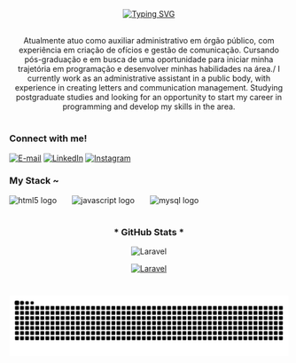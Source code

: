 <div align="center">
<a href="https://git.io/typing-svg">
<img src="https://readme-typing-svg.demolab.com?font=Fira+Code&weight=600&pause=1000&color=00A8FF&width=435&lines=Welcome+to+my+Profile!++(%E2%80%A2%E2%97%A1%E2%80%A2)+%2F" alt="Typing SVG" /></a>
</div>

<img align="center" alt="" src="./src/header-gif.gif">

<p align="center">Atualmente atuo como auxiliar administrativo em órgão público, com experiência em criação de ofícios e gestão de comunicação. Cursando pós-graduação e em busca de uma oportunidade para iniciar minha trajetória em programação e desenvolver minhas habilidades na área./ I currently work as an administrative assistant in a public body, with experience in creating letters and communication management. Studying postgraduate studies and looking for an opportunity to start my career in programming and develop my skills in the area.</p>
  
#

<img align="right" alt="" height="190px" src="https://github.com/user-attachments/assets/23351404-d833-453d-a5bc-b532874982fd">

<h3 align="left">Connect with me!</h3>

[![E-mail](https://img.shields.io/badge/-Email-000?style=for-the-badge&logo=microsoft-outlook&logoColor=00A8FF&color:FFF)](mailto:eduphilipe8@Outlook.com)
[![LinkedIn](https://img.shields.io/badge/-LinkedIn-000?style=for-the-badge&logo=linkedin&logoColor=00A8FF&color:FFF)](https://www.linkedin.com/in/eduardo-martins-5231871a4/)
[![Instagram](https://img.shields.io/badge/-Instagram-000?style=for-the-badge&logo=instagram&logoColor=00A8FF&color:FFF)](https://www.instagram.com/eduardomrtns__/)


<h3 align="left">My Stack ~</h3>

<div align="left">
  <img src="https://cdn.jsdelivr.net/gh/devicons/devicon/icons/html5/html5-original.svg" height="25" alt="html5 logo"  />
  <img width="8" />
  <img width="8" />
  <img src="https://cdn.jsdelivr.net/gh/devicons/devicon/icons/javascript/javascript-plain.svg" height="25" alt="javascript logo"  />
  <img width="8" />
  <img width="8" />
  <img src="https://cdn.jsdelivr.net/gh/devicons/devicon/icons/mysql/mysql-original.svg" height="25" alt="mysql logo"  />
  <img width="8" />
</div>

#

<div style="text-align: center;" align="center">
  <h3>* GitHub Stats *</h3>
<img src="https://camo.githubusercontent.com/b80542ddb7afbc70d9f88eeb6ac77c69a109d6684215b548f532286308005243/68747470733a2f2f696d672e736869656c64732e696f2f62616467652f6c61726176656c2d2532334646324432302e7376673f7374796c653d666f722d7468652d6261646765266c6f676f3d6c61726176656c266c6f676f436f6c6f723d7768697465" alt="Laravel" data-canonical-src="https://img.shields.io/badge/laravel-%23FF2D20.svg?style=for-the-badge&amp;logo=laravel&amp;logoColor=white" style="max-width: 100%;">
  
  <a target="_blank" rel="noopener noreferrer nofollow" href="https://camo.githubusercontent.com/b80542ddb7afbc70d9f88eeb6ac77c69a109d6684215b548f532286308005243/68747470733a2f2f696d672e736869656c64732e696f2f62616467652f6c61726176656c2d2532334646324432302e7376673f7374796c653d666f722d7468652d6261646765266c6f676f3d6c61726176656c266c6f676f436f6c6f723d7768697465"><img src="https://camo.githubusercontent.com/b80542ddb7afbc70d9f88eeb6ac77c69a109d6684215b548f532286308005243/68747470733a2f2f696d672e736869656c64732e696f2f62616467652f6c61726176656c2d2532334646324432302e7376673f7374796c653d666f722d7468652d6261646765266c6f676f3d6c61726176656c266c6f676f436f6c6f723d7768697465" alt="Laravel" data-canonical-src="https://img.shields.io/badge/laravel-%23FF2D20.svg?style=for-the-badge&amp;logo=laravel&amp;logoColor=white" style="max-width: 100%;"></a>
  <br>
  </a>
</div>


#

<picture align="center">
  <source media="(prefers-color-scheme: dark)" srcset="https://raw.githubusercontent.com/EduardoMartiins/EduardoMartiins/output/github-contribution-grid-snake-dark.svg">
  <source media="(prefers-color-scheme: light)" srcset="https://raw.githubusercontent.com/EduardoMartiins/EduardoMartiins/output/github-contribution-grid-snake-dark.svg">
  <img align="center" alt="github contribution grid snake animation" src="https://raw.githubusercontent.com/EduardoMartiins/EduardoMartiins/output/github-contribution-grid-snake.svg">
</picture>
